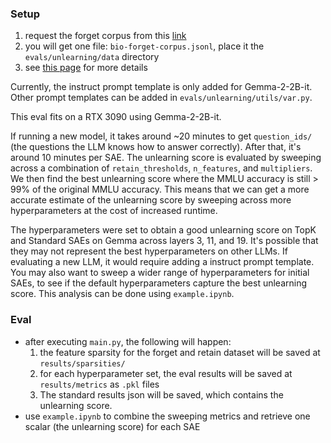 ### Setup
1. request the forget corpus from this [link](https://docs.google.com/forms/d/e/1FAIpQLSdnQc8Qn0ozSDu3VE8HLoHPvhpukX1t1dIwE5K5rJw9lnOjKw/viewform)
2. you will get one file: `bio-forget-corpus.jsonl`, place it the `evals/unlearning/data` directory
3. see [this page](https://huggingface.co/datasets/cais/wmdp-corpora) for more details

Currently, the instruct prompt template is only added for Gemma-2-2B-it. Other prompt templates can be added in `evals/unlearning/utils/var.py`.

This eval fits on a RTX 3090 using Gemma-2-2B-it.

If running a new model, it takes around ~20 minutes to get `question_ids/` (the questions the LLM knows how to answer correctly). After that, it's around 10 minutes per SAE.
The unlearning score is evaluated by sweeping across a combination of `retain_thresholds`, `n_features`, and `multipliers`. We then find the best unlearning score where the MMLU accuracy is still > 99% of the original MMLU accuracy. This means that we can get a more accurate estimate of the unlearning score by sweeping across more hyperparameters at the cost of increased runtime.

The hyperparameters were set to obtain a good unlearning score on TopK and Standard SAEs on Gemma across layers 3, 11, and 19. It's possible that they may not represent the best hyperparameters on other LLMs. If evaluating a new LLM, it would require adding a instruct prompt template. You may also want to sweep a wider range of hyperparameters for initial SAEs, to see if the default hyperparameters capture the best unlearning score. This analysis can be done using `example.ipynb`.

### Eval
* after executing `main.py`, the following will happen:
    1. the feature sparsity for the forget and retain dataset will be saved at `results/sparsities/`
    2. for each hyperparameter set, the eval results will be saved at `results/metrics` as `.pkl` files
    3. The standard results json will be saved, which contains the unlearning score.
* use `example.ipynb` to combine the sweeping metrics and retrieve one scalar (the unlearning score) for each SAE